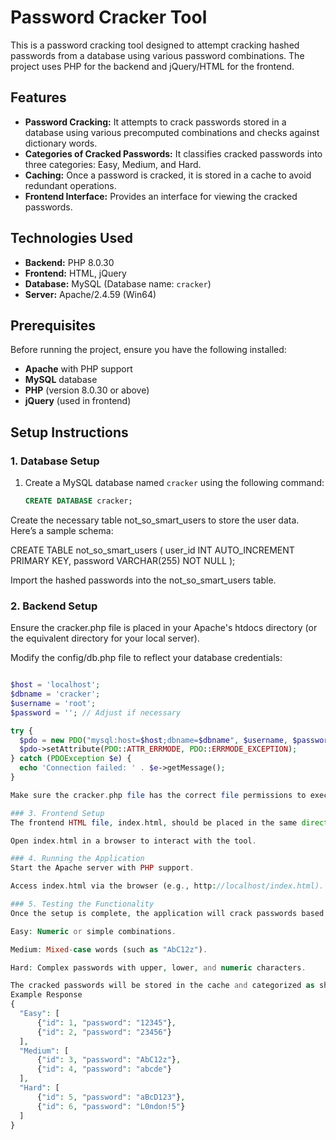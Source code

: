 # Password Cracker Tool

This is a password cracking tool designed to attempt cracking hashed passwords from a database using various password combinations. The project uses PHP for the backend and jQuery/HTML for the frontend.

## Features

- **Password Cracking:** It attempts to crack passwords stored in a database using various precomputed combinations and checks against dictionary words.
- **Categories of Cracked Passwords:** It classifies cracked passwords into three categories: Easy, Medium, and Hard.
- **Caching:** Once a password is cracked, it is stored in a cache to avoid redundant operations.
- **Frontend Interface:** Provides an interface for viewing the cracked passwords.

## Technologies Used

- **Backend:** PHP 8.0.30
- **Frontend:** HTML, jQuery
- **Database:** MySQL (Database name: `cracker`)
- **Server:** Apache/2.4.59 (Win64)

## Prerequisites

Before running the project, ensure you have the following installed:

- **Apache** with PHP support
- **MySQL** database
- **PHP** (version 8.0.30 or above)
- **jQuery** (used in frontend)

## Setup Instructions

### 1. Database Setup

1. Create a MySQL database named `cracker` using the following command:

   ```sql
   CREATE DATABASE cracker;


Create the necessary table not_so_smart_users to store the user data. Here’s a sample schema:

CREATE TABLE not_so_smart_users (
    user_id INT AUTO_INCREMENT PRIMARY KEY,
    password VARCHAR(255) NOT NULL
);

Import the hashed passwords into the not_so_smart_users table.

### 2. Backend Setup
Ensure the cracker.php file is placed in your Apache's htdocs directory (or the equivalent directory for your local server).

Modify the config/db.php file to reflect your database credentials:
  ```php code

$host = 'localhost'; 
$dbname = 'cracker';
$username = 'root';
$password = ''; // Adjust if necessary

try {
    $pdo = new PDO("mysql:host=$host;dbname=$dbname", $username, $password);
    $pdo->setAttribute(PDO::ATTR_ERRMODE, PDO::ERRMODE_EXCEPTION);
} catch (PDOException $e) {
    echo 'Connection failed: ' . $e->getMessage();
}

Make sure the cracker.php file has the correct file permissions to execute.

### 3. Frontend Setup
The frontend HTML file, index.html, should be placed in the same directory as cracker.php or in the public directory where you host your files.

Open index.html in a browser to interact with the tool.

### 4. Running the Application
Start the Apache server with PHP support.

Access index.html via the browser (e.g., http://localhost/index.html).

### 5. Testing the Functionality
Once the setup is complete, the application will crack passwords based on precomputed combinations and dictionary checks. It will classify the cracked passwords into categories such as:

Easy: Numeric or simple combinations.

Medium: Mixed-case words (such as "AbC12z").

Hard: Complex passwords with upper, lower, and numeric characters.

The cracked passwords will be stored in the cache and categorized as shown in the frontend interface.
Example Response
{
    "Easy": [
        {"id": 1, "password": "12345"},
        {"id": 2, "password": "23456"}
    ],
    "Medium": [
        {"id": 3, "password": "AbC12z"},
        {"id": 4, "password": "abcde"}
    ],
    "Hard": [
        {"id": 5, "password": "aBcD123"},
        {"id": 6, "password": "L0ndon!5"}
    ]
}

